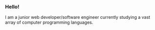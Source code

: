 ### Hello!

I am a junior web developer/software engineer currently studying a vast array of computer programming languages.
